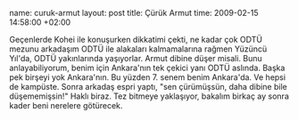 name: curuk-armut
layout: post
title: Çürük Armut
time: 2009-02-15 14:58:00 +02:00

Geçenlerde Kohei ile konuşurken dikkatimi çekti, ne kadar çok ODTÜ mezunu arkadaşım ODTÜ ile alakaları kalmamalarına rağmen Yüzüncü Yıl'da, ODTÜ yakınlarında yaşıyorlar. Armut dibine düşer misali. Bunu anlayabiliyorum, benim için Ankara'nın tek çekici yanı ODTÜ aslında. Başka pek birşeyi yok Ankara'nın. Bu yüzden 7. senem benim Ankara'da. Ve hepsi de kampüste. Sonra arkadaş espri yaptı, "sen çürümüşsün, daha dibine bile düşememişsin!" Haklı biraz. Tez bitmeye yaklaşıyor, bakalım birkaç ay sonra kader beni nerelere götürecek.
